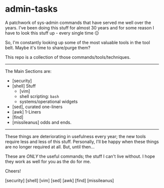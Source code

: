 # admin-tasks

A patchwork of sys-admin commands that have served me well over the years. I've been doing this stuff for almost 30 years and for some reason I have to look this stuff up - every single time :expressionless:

So, I'm constantly looking up some of the most valuable tools in the tool belt. Maybe it's time to share/purge them?

This repo is a collection of those commands/tools/techniques.

---

The Main Sections are:
* [security]
* [shell] Stuff
  * [vim]
  * shell scripting: `bash`
  * systems/operational widgets
* [sed], curated one-liners
* [awk] 1-Liners
* [find]
* [missileanus] odds and ends.

---

These things are deteriorating in usefulness every year; the new tools require less and less of this stuff. Personally, I'll be happy when these things are no longer required at all. But, until then...

These are _ONLY_ the useful commands; the stuff I can't live without. I hope they work as well for you as the do for me.

Cheers!

[security]
[shell]
[vim]
[sed]
[awk]
[find]
[missileanus]